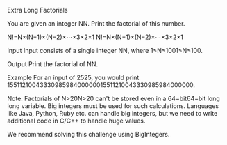 Extra Long Factorials

You are given an integer NN. Print the factorial of this number.

N!=N×(N−1)×(N−2)×⋯×3×2×1
N!=N×(N−1)×(N−2)×⋯×3×2×1

Input
Input consists of a single integer NN, where 1≤N≤1001≤N≤100.

Output
Print the factorial of NN.

Example
For an input of 2525, you would print 1551121004333098598400000015511210043330985984000000.

Note: Factorials of N>20N>20 can't be stored even in a 64−bit64−bit long long variable. Big integers must be used for such calculations. Languages like Java, Python, Ruby etc. can handle big integers, but we need to write additional code in C/C++ to handle huge values.

We recommend solving this challenge using BigIntegers. 